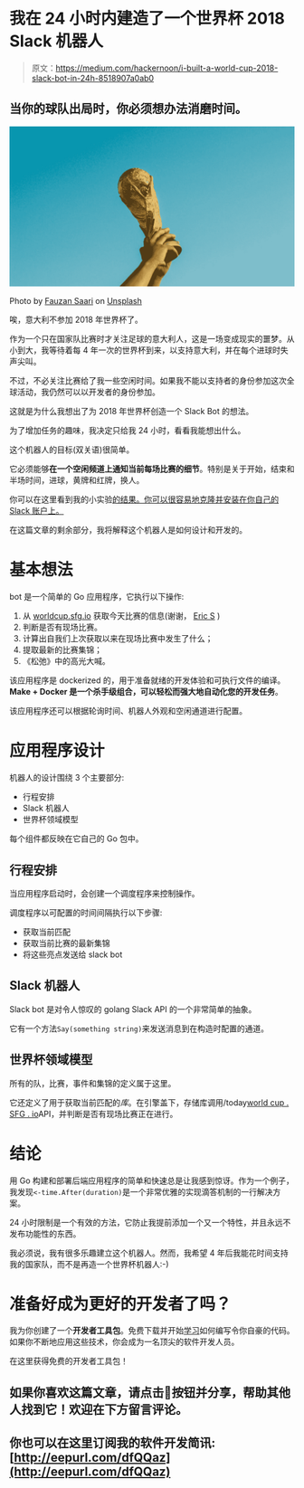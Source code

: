 # 我在 24 小时内建造了一个世界杯 2018 Slack 机器人

> 原文：<https://medium.com/hackernoon/i-built-a-world-cup-2018-slack-bot-in-24h-8518907a0ab0>

## 当你的球队出局时，你必须想办法消磨时间。

![](img/4f017c0db0b2c009ce28ff1d0bbb6398.png)

Photo by [Fauzan Saari](https://unsplash.com/@fznsr_?utm_source=medium&utm_medium=referral) on [Unsplash](https://unsplash.com?utm_source=medium&utm_medium=referral)

唉，意大利不参加 2018 年世界杯了。

作为一个只在国家队比赛时才关注足球的意大利人，这是一场变成现实的噩梦。从小到大，我等待着每 4 年一次的世界杯到来，以支持意大利，并在每个进球时失声尖叫。

不过，不必关注比赛给了我一些空闲时间。如果我不能以支持者的身份参加这次全球活动，我仍然可以以开发者的身份参加。

这就是为什么我想出了为 2018 年世界杯创造一个 Slack Bot 的想法。

为了增加任务的趣味，我决定只给我 24 小时，看看我能想出什么。

这个机器人的目标(双关语)很简单。

它必须能够**在一个空闲频道上通知当前每场比赛的细节**。特别是关于开始，结束和半场时间，进球，黄牌和红牌，换人。

你可以在这里看到我的小实验[的结果。你可以很容易地克隆并安装在你自己的 Slack 账户上。](https://github.com/nicolopignatelli/wc2018-slack-bot)

在这篇文章的剩余部分，我将解释这个机器人是如何设计和开发的。

# 基本想法

bot 是一个简单的 Go 应用程序，它执行以下操作:

1.  从 [worldcup.sfg.io](http://worldcup.sfg.io/) 获取今天比赛的信息(谢谢， [Eric S](https://medium.com/u/d4af42ab81c0?source=post_page-----8518907a0ab0--------------------------------) )
2.  判断是否有现场比赛。
3.  计算出自我们上次获取以来在现场比赛中发生了什么；
4.  提取最新的比赛集锦；
5.  《松弛》中的高光大喊。

该应用程序是 dockerized 的，用于准备就绪的开发体验和可执行文件的编译。 **Make + Docker 是一个杀手级组合，可以轻松而强大地自动化您的开发任务**。

该应用程序还可以根据轮询时间、机器人外观和空闲通道进行配置。

# 应用程序设计

机器人的设计围绕 3 个主要部分:

*   行程安排
*   Slack 机器人
*   世界杯领域模型

每个组件都反映在它自己的 Go 包中。

## 行程安排

当应用程序启动时，会创建一个调度程序来控制操作。

调度程序以可配置的时间间隔执行以下步骤:

*   获取当前匹配
*   获取当前比赛的最新集锦
*   将这些亮点发送给 slack bot

## Slack 机器人

Slack bot 是对令人惊叹的 golang Slack API 的一个非常简单的抽象。

它有一个方法`Say(something string)`来发送消息到在构造时配置的通道。

## 世界杯领域模型

所有的队，比赛，事件和集锦的定义属于这里。

它还定义了用于获取当前匹配的*库*。在引擎盖下，存储库调用/today[world cup . SFG . io](http://worldcup.sfg.io/)API，并判断是否有现场比赛正在进行。

# 结论

用 Go 构建和部署后端应用程序的简单和快速总是让我感到惊讶。作为一个例子，我发现`<-time.After(duration)`是一个非常优雅的实现滴答机制的一行解决方案。

24 小时限制是一个有效的方法，它防止我提前添加一个又一个特性，并且永远不发布功能性的东西。

我必须说，我有很多乐趣建立这个机器人。然而，我希望 4 年后我能花时间支持我的国家队，而不是再造一个世界杯机器人:-)

# 准备好成为更好的开发者了吗？

我为你创建了一个**开发者工具包**。免费下载并开始[学习](https://hackernoon.com/tagged/learning)如何编写令你自豪的代码。如果你不断地应用这些技术，你会成为一名顶尖的软件开发人员。

在这里获得免费的开发者工具包！

## 如果你喜欢这篇文章，请点击👏按钮并分享，帮助其他人找到它！欢迎在下方留言评论。

## 你也可以在这里订阅我的软件开发简讯:[http://eepurl.com/dfQQaz](http://eepurl.com/dfQQaz)